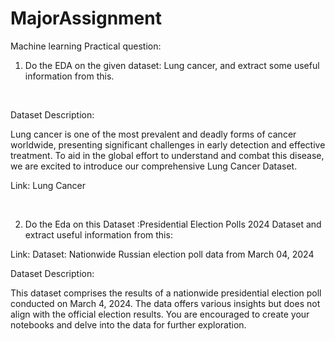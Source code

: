 # MajorAssignment
Machine learning Practical question:
1. Do the EDA on the given dataset: Lung cancer, and extract some useful information from this.

 

Dataset Description:

Lung cancer is one of the most prevalent and deadly forms of cancer worldwide, presenting significant
challenges in early detection and effective treatment. To aid in the global effort to understand and combat this
disease, we are excited to introduce our comprehensive Lung Cancer Dataset.


Link: Lung Cancer

 


2. Do the Eda on this Dataset :Presidential Election Polls 2024 Dataset and extract useful information from
this:


Link: Dataset: Nationwide Russian election poll data from March 04, 2024 


Dataset Description:

This dataset comprises the results of a nationwide presidential election poll conducted on March 4, 2024. The
data offers various insights but does not align with the official election results. You are encouraged to create
your notebooks and delve into the data for further exploration.
